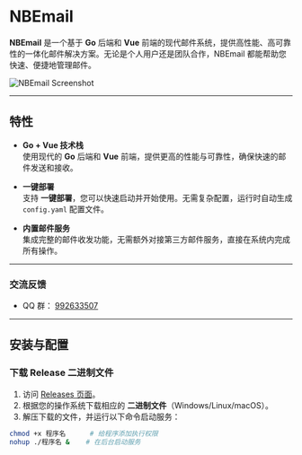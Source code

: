 # NBEmail

**NBEmail** 是一个基于 **Go** 后端和 **Vue** 前端的现代邮件系统，提供高性能、高可靠性的一体化邮件解决方案。无论是个人用户还是团队合作，NBEmail 都能帮助您快速、便捷地管理邮件。

![NBEmail Screenshot](https://github.com/user-attachments/assets/9f5c9466-3558-4e6e-8b0d-d299cc8e3a65)

---

## 特性

- **Go + Vue 技术栈**  
  使用现代的 **Go** 后端和 **Vue** 前端，提供更高的性能与可靠性，确保快速的邮件发送和接收。

- **一键部署**  
  支持 **一键部署**，您可以快速启动并开始使用。无需复杂配置，运行时自动生成 `config.yaml` 配置文件。

- **内置邮件服务**  
  集成完整的邮件收发功能，无需额外对接第三方邮件服务，直接在系统内完成所有操作。

---

### 交流反馈

- QQ 群： [992633507](https://qm.qq.com/q/5gqXPyzm7C)

---

## 安装与配置

### 下载 Release 二进制文件

1. 访问 [Releases 页面](https://github.com/0x1221/nbEmail/releases)。
2. 根据您的操作系统下载相应的 **二进制文件**（Windows/Linux/macOS）。
3. 解压下载的文件，并运行以下命令启动服务：

```bash
chmod +x 程序名      # 给程序添加执行权限
nohup ./程序名 &    # 在后台启动服务
